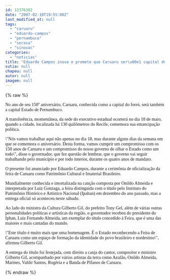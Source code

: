 ```yaml
---
id: 12376302
date: "2007-02-10T19:55:00Z"
last_modified_at: null
tags:
  - "caruaru"
  - "eduardo-campos"
  - "pernambuco"
  - "serasa"
  - "sinovac"
categories:
  - "noticias"
title: "Eduardo Campos inova e promete que Caruaru ser\u00e1 capital de Pernambuco em maio"
sutia: null
chapeu: null
autor: null
imagem: null
---
```

{% raw %}
<p><P><FONT face=Verdana>No ano de seu 150º aniversário, Caruaru, conhecida como a capital do forró, será também a capital Estado de Pernambuco. </FONT></P></p>
<p><P><FONT face=Verdana>A transferência, momentânea, da sede do executivo estadual ocorrerá no dia 18 de maio, quando a cidade, localizada há 130 quilômetros do Recife, comemora sua emancipação política.</FONT></P></p>
<p><P><FONT face=Verdana>\"Nós vamos trabalhar aqui não apenas no dia 18, mas durante alguns dias da semana em que se comemora o aniversário. Desta forma, vamos cumprir um compromisso com os 150 anos de Caruaru e um compromisso do nosso governo de olhar o Estado como um todo\", disse o governador, que fez questão de lembrar, que o governo vai seguir trabalhando pelo município e por todo interior, durante os quatro anos de mandato.</FONT></P></p>
<p><P><FONT face=Verdana>O presente foi anunciado por Eduardo Campos, durante a cerimônia de oficialização da feira de Caruaru como Patrimônio Cultural e Imaterial Brasileiro. </FONT></P></p>
<p><P><FONT face=Verdana>Mundialmente conhecida e imortalizada na canção composta por Onildo Almeida e interpretada por Luiz Gonzaga, a feira distinguida com o título pelo Instituto do Patrimônio Histórico e Artístico Nacional (Ipahan) em dezembro do ano passado, mas a entrega oficial só aconteceu neste sábado.</FONT></P></p>
<p><P><FONT face=Verdana>Ao lado do ministro da Cultura Gilberto Gil, do prefeito Tony Gel, além de várias outras personalidades políticas e artísticas da região, o governador recebeu do presidente do Iphan, Luiz Fernando Almeida, um exemplar do título concedido à Feira, que é uma das maiores e mais cantadas do mundo. </FONT></P></p>
<p><P><FONT face=Verdana>\"Este título é muito mais que uma homenagem. É o Estado reconhecendo a Feira de Caruaru como um espaço de formação da identidade do povo brasileiro e nordestino\", afirmou Gilberto Gil.</FONT></P></p>
<p><P><FONT face=Verdana>A entrega do título foi festejada, com direito a canja do cantor, compositor e ministro Gilberto Gil, acompanhado por vários artistas da terra como Azulão, Onildo Almeida, Marines, Valdir Santos, Rogéria e a Banda de Pífanos de Caruaru.</FONT></P> </p>
{% endraw %}